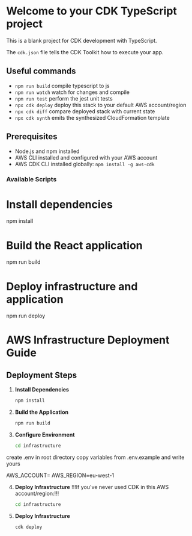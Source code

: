 # Welcome to your CDK TypeScript project

This is a blank project for CDK development with TypeScript.

The `cdk.json` file tells the CDK Toolkit how to execute your app.

## Useful commands

* `npm run build`   compile typescript to js
* `npm run watch`   watch for changes and compile
* `npm run test`    perform the jest unit tests
* `npx cdk deploy`  deploy this stack to your default AWS account/region
* `npx cdk diff`    compare deployed stack with current state
* `npx cdk synth`   emits the synthesized CloudFormation template

## Prerequisites

- Node.js and npm installed
- AWS CLI installed and configured with your AWS account
- AWS CDK CLI installed globally: `npm install -g aws-cdk`

### Available Scripts


# Install dependencies
npm install

# Build the React application
npm run build

# Deploy infrastructure and application
npm run deploy

# AWS Infrastructure Deployment Guide

## Deployment Steps

1. **Install Dependencies**
   ```bash
   npm install
2. **Build the Application**
   ```bash
   npm run build
3. **Configure Environment**
   ```bash
   cd infrastructure
create .env in root directory copy variables from .env.example and write yours

AWS_ACCOUNT=<your-account-number>
AWS_REGION=eu-west-1


4. **Deploy Infrastructure**
!!!If you've never used CDK in this AWS account/region:!!!

   ```bash
   cd infrastructure
   ```

5. **Deploy Infrastructure**
    ```bash
   cdk deploy
   ```